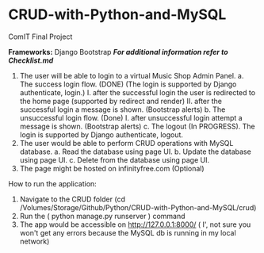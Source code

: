 # CRUD-with-Python-and-MySQL
ComIT Final Project

**Frameworks:**
Django
Bootstrap
***For additional information refer to Checklist.md***

1. The user will be able to login to a virtual Music Shop Admin Panel.
 a. The success login flow. (DONE) (The login is supported by Django authenticate, login.)
  I. after the successful login the user is redirected to the home page (supported by redirect and render)
  II. after the successful login a message is shown. (Bootstrap alerts)
 b. The unsuccessful login flow. (Done)
  I. after unsuccessful login attempt a message is shown. (Bootstrap alerts)
 c. The logout (In PROGRESS). The login is supported by Django authenticate, logout.
2. The user would be able to perform CRUD operations with MySQL database.
 a. Read the database using page UI.
 b. Update the database using page UI.
 c. Delete from the database using page UI.
3. The page might be hosted on infinityfree.com (Optional)


How to run the application:
1. Navigate to the CRUD folder (cd /Volumes/Storage/Github/Python/CRUD-with-Python-and-MySQL/crud)
2. Run the ( python manage.py runserver ) command
3. The app would be accessible on http://127.0.0.1:8000/ ( I', not sure you won't get any errors because the MySQL db is running in my local network)